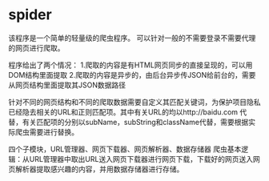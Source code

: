 # spider

该程序是一个简单的轻量级的爬虫程序。
可以针对一般的不需要登录不需要代理的网页进行爬取。

程序给出了两个情况：
1.爬取的内容是有HTML网页同步的直接呈现的，可以用DOM结构里面提取
2.爬取的内容是异步的，由后台异步传JSON给前台的，需要从网页结构里面提取其JSON数据路径

针对不同的网页结构和不同的爬取数据需要自定义其匹配关键词，为保护项目隐私已经隐去相关的URL和正则匹配项。其中有关URL的均以http://baidu.com  代替，有关匹配项的分别以subName，subString和className代替，需要根据实际爬虫需要进行替换。

四个子模块，URL管理器、网页下载器、网页解析器、数据存储器
爬虫基本逻辑：从URL管理器中取出URL送入网页下载器进行网页下载，下载好的网页送入网页解析器提取感兴趣的内容，并用数据存储器进行存储。
